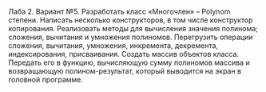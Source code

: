 Лаба 2. 
Вариант №5.
  Разработать класс «Многочлен» – Polynom степени.
  Написать несколько конструкторов, в том числе конструктор копирования.
  Реализовать методы для вычисления значения полинома; сложения, вычитания и умножения полиномов.
  Перегрузить операции сложения, вычитания, умножения, инкремента, декремента, индексирования, присваивания.
  Создать массив объектов класса.
  Передать его в функцию, вычисляющую сумму полиномов массива и возвращающую полином-результат, который выводится на экран в головной программе.
